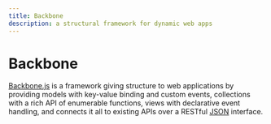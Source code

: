 ```yaml
---
title: Backbone
description: a structural framework for dynamic web apps
---
```


# Backbone

[Backbone.js](http://backbonejs.org/) is a framework giving structure to web applications by providing models with key-value binding and custom events, collections with a rich API of enumerable functions, views with declarative event handling, and connects it all to existing APIs over a RESTful [JSON](/_glossary/JSON.md) interface.
